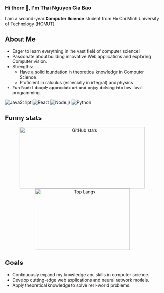 ### Hi there 👋, I'm Thai Nguyen Gia Bao

I am a second-year **Computer Science** student from Ho Chi Minh University of Technology (HCMUT)

## About Me
- Eager to learn everything in the vast field of computer science!
- Passionate about building innovative Web applications and exploring Computer vision.
- Strengths:
  - Have a solid foundation in theoretical knowledge in Computer Science
  - Proficient in calculus (especially in integral) and physics
- Fun Fact: I deeply appreciate art and enjoy delving into low-level programming.
  
![JavaScript](https://img.shields.io/badge/JavaScript-ES6+-yellow)
![React](https://img.shields.io/badge/React-16.13.1-blue)
![Node.js](https://img.shields.io/badge/Node.js-12.18.3-green)
![Python](https://img.shields.io/badge/Python-3.8-blue)


## Funny stats
<p align="center">
   <img src="https://github-readme-stats.vercel.app/api?username=ThaiNguyenGiaBao&show_icons=true" alt="GitHub stats" height="200" width="410">
  <img src="https://github-readme-stats.vercel.app/api/top-langs/?username=ThaiNguyenGiaBao&layout=compact" alt="Top Langs" height="200" width="310">
</p>

## Goals
- Continuously expand my knowledge and skills in computer science.
- Develop cutting-edge web applications and neural network models.
- Apply theoretical knowledge to solve real-world problems.



